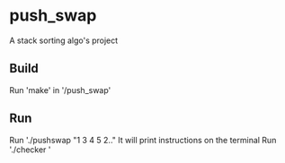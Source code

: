 # push_swap
A stack sorting algo's project 

## Build
Run 'make' in '/push_swap'  

## Run  
Run './pushswap "1 3 4 5 2.."
It will print instructions on the terminal
Run './checker '
